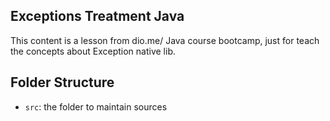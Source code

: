 ## Exceptions Treatment Java

This content is a lesson from dio.me/ Java course bootcamp, just for teach the concepts about Exception native lib.

## Folder Structure

- `src`: the folder to maintain sources
